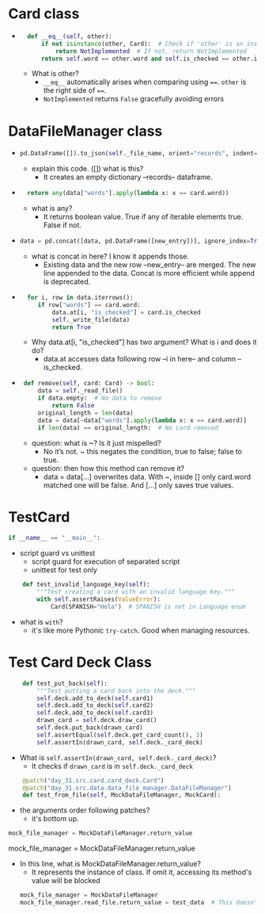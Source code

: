 # Card class
- ```python
    def __eq__(self, other):
        if not isinstance(other, Card):  # Check if 'other' is an instance of Card
            return NotImplemented  # If not, return NotImplemented
        return self.word == other.word and self.is_checked == other.is_checked
  ```
  - What is other?
    - `__eq__` automatically arises when comparing using `==`. `other` is the right side of `==`. 
    - `NotImplemented` returns `False` gracefully avoiding errors 

# DataFileManager class
-   ```python
    pd.DataFrame([]).to_json(self._file_name, orient="records", indent=4)
    ```
    - explain this code. ([]) what is this?
      - It creates an empty dictionary –records– dataframe.

- ```python
    return any(data["words"].apply(lambda x: x == card.word))
    ```
    - what is any?
        - It returns boolean value. True if any of iterable elements true. False if not.

- ```python
  data = pd.concat([data, pd.DataFrame([new_entry])], ignore_index=True)
  ```
  - what is concat in here? I know it appends those.
    - Existing data and the new row –new_entry– are merged. The new line appended to the data. 
    Concat is more efficient while append is deprecated.

- ```python
    for i, row in data.iterrows():
       if row["words"] == card.word:
           data.at[i, "is_checked"] = card.is_checked
           self._write_file(data)
           return True
    ``` 
  - Why data.at[i, "is_checked"]  has two argument? What is i and does it do?
    - data.at accesses data following row –i in here– and column –is_checked.

- ```python
   def remove(self, card: Card) -> bool:
       data = self._read_file()
       if data.empty:  # No data to remove
           return False
       original_length = len(data)
       data = data[~data["words"].apply(lambda x: x == card.word)]
       if len(data) == original_length:  # No card removed
   ```
  - question: what is ~? Is it just mispelled?
    - No it’s not. ~ this negates the condition, true to false; false to true. 
  - question: then how this method can remove it?
    - data = data[...] overwrites data. With ~, inside [] only card.word matched one will be false. And [...] only saves true values.

# TestCard
```python
if __name__ == "__main__":
```
- script guard vs unittest
  - script guard for execution of separated script
  - unittest for test only
```python
    def test_invalid_language_key(self):
        """Test creating a card with an invalid language key."""
        with self.assertRaises(ValueError):
            Card(SPANISH="Hola")  # SPANISH is not in Language enum
```
- what is `with`?
  - it's like more Pythonic `try-catch`. Good when managing resources.

# Test Card Deck Class
```python
    def test_put_back(self):
        """Test putting a card back into the deck."""
        self.deck.add_to_deck(self.card1)
        self.deck.add_to_deck(self.card2)
        self.deck.add_to_deck(self.card3)
        drawn_card = self.deck.draw_card()
        self.deck.put_back(drawn_card)
        self.assertEqual(self.deck.get_card_count(), 3)
        self.assertIn(drawn_card, self.deck._card_deck)
```
- What is `self.assertIn(drawn_card, self.deck._card_deck)`?
  - It checks if `drawn_card` is in `self.deck._card_deck`
```python
    @patch("day_31.src.card.card_deck.Card")
    @patch("day_31.src.data.data_file_manager.DataFileManager")
    def test_from_file(self, MockDataFileManager, MockCard):
```
- the arguments order following patches?
  - it's bottom up.
```python
mock_file_manager = MockDataFileManager.return_value
```
mock_file_manager = MockDataFileManager.return_value
- In this line, what is MockDataFileManager.return_value?
  - It represents the instance of class. If omit it, accessing its method's value will be blocked
  ``` python
  mock_file_manager = MockDataFileManager
  mock_file_manager.read_file.return_value = test_data  # This doesn't work as expected
  ```
